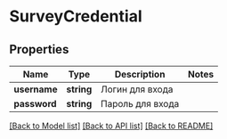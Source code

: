 # SurveyCredential

## Properties
Name | Type | Description | Notes
------------ | ------------- | ------------- | -------------
**username** | **string** | Логин для входа | 
**password** | **string** | Пароль для входа | 

[[Back to Model list]](../README.md#documentation-for-models) [[Back to API list]](../README.md#documentation-for-api-endpoints) [[Back to README]](../README.md)


